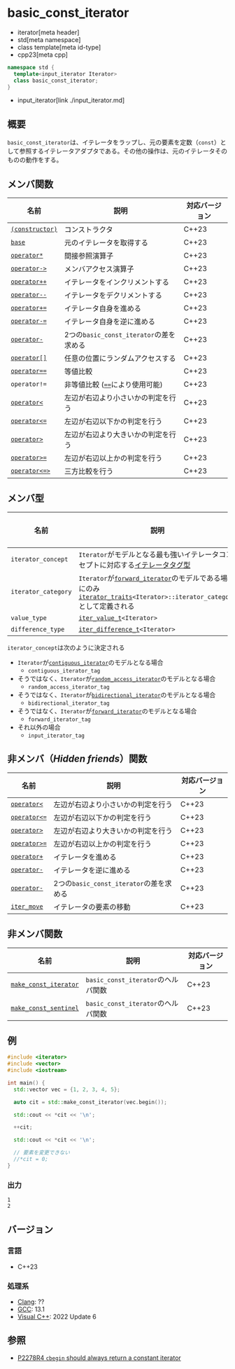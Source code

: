 # basic_const_iterator
* iterator[meta header]
* std[meta namespace]
* class template[meta id-type]
* cpp23[meta cpp]

```cpp
namespace std {
  template<input_iterator Iterator>
  class basic_const_iterator;
}
```
* input_iterator[link ./input_iterator.md]

## 概要

`basic_const_iterator`は、イテレータをラップし、元の要素を定数（`const`）として参照するイテレータアダプタである。その他の操作は、元のイテレータそのものの動作をする。

## メンバ関数

| 名前 | 説明 | 対応バージョン |
|------------------------------------------------------|-------------|-------|
| [`(constructor)`](basic_const_iterator/op_constructor.md) | コンストラクタ | C++23 |
| [`base`](basic_const_iterator/base.md)                    | 元のイテレータを取得する | C++23 |
| [`operator*`](basic_const_iterator/op_deref.md)           | 間接参照演算子 | C++23 |
| [`operator->`](basic_const_iterator/op_arrow.md)          | メンバアクセス演算子 | C++23 |
| [`operator++`](basic_const_iterator/op_increment.md)      | イテレータをインクリメントする | C++23 |
| [`operator--`](basic_const_iterator/op_decrement.md)      | イテレータをデクリメントする | C++23 |
| [`operator+=`](basic_const_iterator/op_plus_assign.md)    | イテレータ自身を進める | C++23 |
| [`operator-=`](basic_const_iterator/op_minus_assign.md)   | イテレータ自身を逆に進める | C++23 |
| [`operator-`](basic_const_iterator/op_minus.md)          | 2つの`basic_const_iterator`の差を求める | C++23 |
| [`operator[]`](basic_const_iterator/op_at.md)             | 任意の位置にランダムアクセスする | C++23 |
| [`operator==`](basic_const_iterator/op_equal.md)         | 等値比較 | C++23 |
| `operator!=`     | 非等値比較 ([`==`](basic_const_iterator/op_equal.md)により使用可能) | C++23 |
| [`operator<`](basic_const_iterator/op_less.md)           | 左辺が右辺より小さいかの判定を行う | C++23 |
| [`operator<=`](basic_const_iterator/op_less_equal.md)    | 左辺が右辺以下かの判定を行う | C++23 |
| [`operator>`](basic_const_iterator/op_greater.md)        | 左辺が右辺より大きいかの判定を行う | C++23 |
| [`operator>=`](basic_const_iterator/op_greater_equal.md) | 左辺が右辺以上かの判定を行う | C++23 |
| [`operator<=>`](basic_const_iterator/op_compare_3way.md)           | 三方比較を行う | C++23 |


## メンバ型

| 名前 | 説明 | 対応バージョン |
|------------------------------------------------------|-------------|-------|
| `iterator_concept` | `Iterator`がモデルとなる最も強いイテレータコンセプトに対応する[イテレータタグ型](/reference/iterator/iterator_tag.md) | C++23 |
| `iterator_category` | `Iterator`が[`forward_iterator`](/reference/iterator/forward_iterator.md)のモデルである場合にのみ[`iterator_traits`](/reference/iterator/iterator_traits.md)`<Iterator>::iterator_category`として定義される | C++23 |
| `value_type` | [`iter_value_t`](/reference/iterator/iter_value_t.md)`<Iterator>` | C++23 |
| `difference_type` | [`iter_difference_t`](/reference/iterator/iter_difference_t.md)`<Iterator>` | C++23 |

`iterator_concept`は次のように決定される

- `Iterator`が[`contiguous_iterator`](/reference/iterator/contiguous_iterator.md)のモデルとなる場合
    - `contiguous_iterator_tag`
- そうではなく、`Iterator`が[`random_access_iterator`](/reference/iterator/random_access_iterator.md)のモデルとなる場合
    - `random_access_iterator_tag`
- そうではなく、`Iterator`が[`bidirectional_iterator`](/reference/iterator/bidirectional_iterator.md)のモデルとなる場合
    - `bidirectional_iterator_tag`
- そうではなく、`Iterator`が[`forward_iterator`](/reference/iterator/forward_iterator.md)のモデルとなる場合
    - `forward_iterator_tag`
- それ以外の場合
    - `input_iterator_tag`

## 非メンバ（*Hidden friends*）関数

| 名前 | 説明 | 対応バージョン |
|------------------------------------------------------|-------------|-------|
| [`operator<`](basic_const_iterator/op_less.md)           | 左辺が右辺より小さいかの判定を行う | C++23 |
| [`operator<=`](basic_const_iterator/op_less_equal.md)    | 左辺が右辺以下かの判定を行う | C++23 |
| [`operator>`](basic_const_iterator/op_greater.md)        | 左辺が右辺より大きいかの判定を行う | C++23 |
| [`operator>=`](basic_const_iterator/op_greater_equal.md) | 左辺が右辺以上かの判定を行う | C++23 |
| [`operator+`](basic_const_iterator/op_plus.md)           | イテレータを進める | C++23 |
| [`operator-`](basic_const_iterator/op_unary_minus.md)     | イテレータを逆に進める | C++23 |
| [`operator-`](basic_const_iterator/op_minus.md)          | 2つの`basic_const_iterator`の差を求める | C++23 |
| [`iter_move`](basic_const_iterator/iter_move.md.nolink)     | イテレータの要素の移動 | C++23 |

## 非メンバ関数

| 名前 | 説明 | 対応バージョン |
|------------------------------------------------------|-------------|-------|
| [`make_const_iterator`](make_const_iterator.md.nolink)     | `basic_const_iterator`のヘルパ関数 | C++23 |
| [`make_const_sentinel`](make_const_sentinel.md.nolink)     | `basic_const_iterator`のヘルパ関数 | C++23 |

## 例

```cpp example
#include <iterator>
#include <vector>
#include <iostream>

int main() {
  std::vector vec = {1, 2, 3, 4, 5};

  auto cit = std::make_const_iterator(vec.begin());

  std::cout << *cit << '\n';

  ++cit;

  std::cout << *cit << '\n';

  // 要素を変更できない
  //*cit = 0;
}
```

### 出力
```
1
2
```

## バージョン
### 言語
- C++23

### 処理系
- [Clang](/implementation.md#clang): ??
- [GCC](/implementation.md#gcc): 13.1
- [Visual C++](/implementation.md#visual_cpp): 2022 Update 6

## 参照

- [P2278R4 `cbegin` should always return a constant iterator](https://www.open-std.org/jtc1/sc22/wg21/docs/papers/2022/p2278r4.html)
